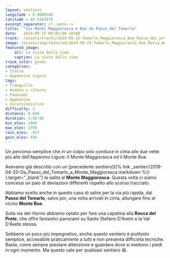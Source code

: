 ```yaml
---
layout: sentiero
longitude : 9.4808548
latitude : 44.5503579
excerpt_separator: <!--more-->
title:  "Sui Monti Maggiorasca e Bue da Passo del Tomarlo"
date:   2019-09-15 09:05:00 +0100
track:  /assets/tracks/2019-09-15-Tomarlo_Maggiorasca_Bue_Rocca_dei_preti.gpx
image: /assets/img/featured/2019-09-15-Tomarlo_Maggiorasca_Bue_Rocca_dei_preti.jpg
featured_image:
    alt: La vista dalla cima
    caption: La vista dalla cima
track_color: green
categories:
- Italia
- Appennino Ligure
tags:
- Tranquillo
- Andata e ritorno
- Panorami
- Appennino
- Escursionistico
difficulty: 2
distance: 8.600 
duration: 3:58:06
min_elev: 1469
max_elev: 1795
loss_elev: -457
gain_elev: 456
---
```

Un percorso semplice che in un colpo solo conduce in cima alle due vette più alte dell'Appenino Ligure: Il Monte Maggiorasca ed il Monte Bue.

<!--more-->

Avevamo già descritto con un [precedente sentiero]({% link _sentieri/2019-04-20-Da_Passo_del_Tomarlo_a_Monte_Maggiorasca.markdown %}){:target="_blank"} la salita al **Monte Maggiorasca**. Questa volta ci siamo concessi un paio di deviazioni differenti rispetto allo scorso tracciato.

Abbiamo scelto anche in questo caso di salire per la via più rapida, dal **Passo del Tomarlo**, salvo poi, una volta arrivati in cima, allungare fino al vicino **Monte Bue**.

Sulla via del ritorno abbiamo optato per fare una capatina alla **Rocca del Prete**, che offre fantastici panorami su Santo Stefano D'Aveto e la Val D'Aveto stessa.

Sebbene un poco più impegnativo, anche questo sentiero è piuttosto semplice, accessibile praticamente a tutti e non presenta difficoltà tecniche. Basta, come sempre prestare attenzione e guardare dove si mettono i piedi in ogni momento. Ma questo vale per qualsiasi sentiero :smile:.
